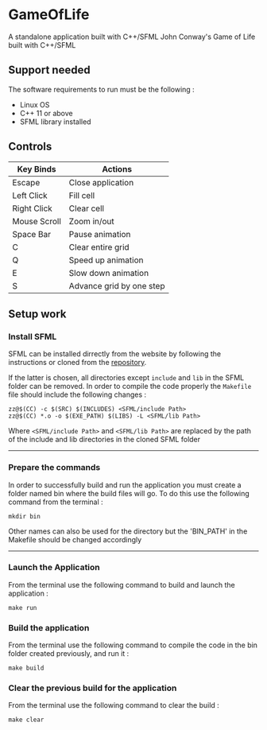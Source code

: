 # GameOfLife
A standalone application built with C++/SFML John Conway's Game of Life built with C++/SFML

## Support needed

The software requirements to run must be the following :

- Linux OS 
- C++ 11 or above
- SFML library installed

## Controls

Key Binds | Actions 
------------ | ------------- 
Escape | Close application
Left Click | Fill cell
Right Click | Clear cell
Mouse Scroll | Zoom in/out
Space Bar | Pause animation
C | Clear entire grid
Q | Speed up animation 
E | Slow down animation 
S | Advance grid by one step 

## Setup work


### Install SFML

SFML can be installed dirrectly from the website by following the instructions or cloned from the [repository](https://github.com/SeptimiuPop/2D-Game-Engine/tree/main/External/SFML).

If the latter is chosen, all directories except `include` and `lib` in the SFML folder can be removed. In order to compile the code properly the `Makefile` file should include the following changes :

```
zz@$(CC) -c $(SRC) $(INCLUDES) <SFML/include Path>
zz@$(CC) *.o -o $(EXE_PATH) $(LIBS) -L <SFML/lib Path> 
```

Where `<SFML/include Path>` and `<SFML/lib Path>` are replaced by the path of the include and lib directories in the cloned SFML folder

---

### Prepare the commands

In order to successfully build and run the application you must create a folder named bin where the build files will go. To do this use the following command from the terminal :

```properties
mkdir bin
```

Other names can also be used for the directory but the 'BIN_PATH' in the Makefile should be changed accordingly

---

### Launch the Application

From the terminal use the following command to build and launch the application :

` make run `  

### Build the application
From the terminal use the following command to compile the code in the bin folder created previously, and run it :

`make build`

### Clear the previous build for the application

From the terminal use the following command to clear the build :

` make clear `
